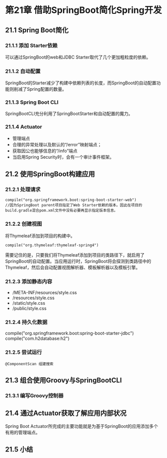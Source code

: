 # 第21章 借助SpringBoot简化Spring开发 #

## 21.1 Spring Boot简化 ##

### 21.1.1 添加 Starter依赖 ###

可以通过SpringBoot的web和JDBC Starter取代了几个更加粗粒度的依赖。

### 21.1.2 自动配置 ###

SpringBoot的Starter减少了构建中依赖列表的长度，而SpringBoot的自动配置功能则削减了Spring配置的数量。

### 21.1.3 Spring Boot CLI ###

SpringBootCLI充分利用了SpringBootStarter和自动配置的魔力。

### 21.1.4 Actuator ###

* 管理端点
* 合理的异常处理以及默认的“/error”映射端点；
* 获取因公也能够信息的“/info”端点
* 当启用Spring Security时，会有一个审计事件框架。

## 21.2 使用SpringBoot构建应用 ##

### 21.2.1 处理请求 ###

	compile("org.springframework.boot:spring-boot-starter-web")
	//因为SpringBoot parent项目指定了Web Starter依赖的版本。因此在项目的build.gradle混合pom.xml文件中没有必要再显示指定版本信息。

### 21.2.2 创建视图 ###

将Thymeleaf添加到项目的构建中。

	compile("org.thymeleaf:thymeleaf-spring4")
需要记住的是，只要我们将Thymeleaf添加到项目的类路径下，就启用了SpringBoot的自动配置。当应用运行时，SpringBoot将会探测到类路径中的Thymeleaf，然后会自动配置视图解析器、模板解析器以及模板引擎。

### 21.2.3 添加静态内容 ###

* /META-INF/resources/style.css
* /resources/style.css
* /static/style.css
* /public/style.css

### 21.2.4 持久化数据 ###

compile("org.springframework.boot:spring-boot-starter-jdbc")
compile("com.h2database:h2")

### 21.2.5 尝试运行 ###

	@ComponentScan 组建搜索

## 21.3 组合使用Groovy与SpringBootCLI ##

### 21.3.1 编写Groovy控制器 ###

## 21.4 通过Actuator获取了解应用内部状况 ##

Spring Boot Actuator所完成的主要功能就是为基于SpringBoot的应用添加多个有用的管理端点。

## 21.5 小结 ##

